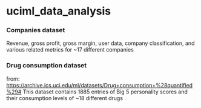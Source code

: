 # uciml_data_analysis

### Companies dataset
Revenue, gross profit, gross margin, user data, company classification, and various related metrics for ~17 different companies

### Drug consumption dataset
from: https://archive.ics.uci.edu/ml/datasets/Drug+consumption+%28quantified%29#
This dataset contains 1885 entries of Big 5 personality scores and their consumption levels of ~18 different drugs
